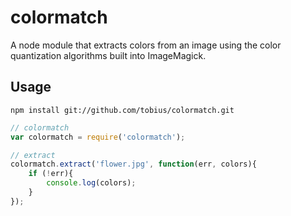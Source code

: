 
# colormatch

A node module that extracts colors from an image using the color quantization algorithms built into ImageMagick.

## Usage

````
npm install git://github.com/tobius/colormatch.git
````

````javascript
// colormatch
var colormatch = require('colormatch');

// extract
colormatch.extract('flower.jpg', function(err, colors){
    if (!err){
        console.log(colors);
    }
});
````

